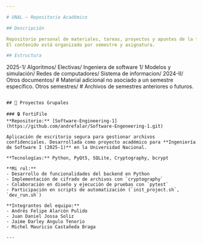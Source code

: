 ```yaml
---

# UNAL – Repositorio Académico

## Descripción

Repositorio personal de materiales, tareas, proyectos y apuntes de la **Universidad Nacional de Colombia** – Ingeniería de Sistemas y Computación.  
El contenido está organizado por semestre y asignatura.

## Estructura


```
2025-1/
  Algoritmos/
  Electivas/
  Ingeniera de software 1/
  Modelos y simulación/
  Redes de computadores/
  Sistema de informacion/
2024-II/
Otros documentos/  # Material adicional no asociado a un semestre específico.
Otros semestres/   # Archivos de semestres anteriores o futuros.
```

## 👥 Proyectos Grupales

### 🔒 FortiFile
**Repositorio:** [Software-Engineering-1](https://github.com/andrefalar/Software-Engeneering-1.git)

Aplicación de escritorio segura para gestionar archivos confidenciales. Desarrollada como proyecto académico para **Ingeniería de Software I (2025-1)** en la Universidad Nacional.

**Tecnologías:** Python, PyQt5, SQLite, Cryptography, bcrypt

**Mi rol:**
- Desarrollo de funcionalidades del backend en Python
- Implementación de cifrado de archivos con `cryptography`
- Colaboración en diseño y ejecución de pruebas con `pytest`
- Participación en scripts de automatización (`init_project.sh`, `dev_run.sh`)

**Integrantes del equipo:**
- Andrés Felipe Alarcón Pulido
- Juan Daniel Jossa Soliz
- Jaime Darley Angulo Tenorio
- Michel Mauricio Castañeda Braga

---
```


